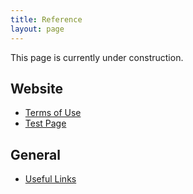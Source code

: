 ```yaml
---
title: Reference
layout: page
---
```


This page is currently under construction.

## Website ##

- [Terms of Use](https://martbetz.github.io/terms-of-use.html) 
- [Test Page](https://martbetz.github.io/test.html)

## General ##

- [Useful Links](https://martbetz.github.io/links.html)
